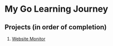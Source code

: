 # My Go Learning Journey

## Projects (in order of completion)

1. [Website Monitor](website-monitor/README.MD)